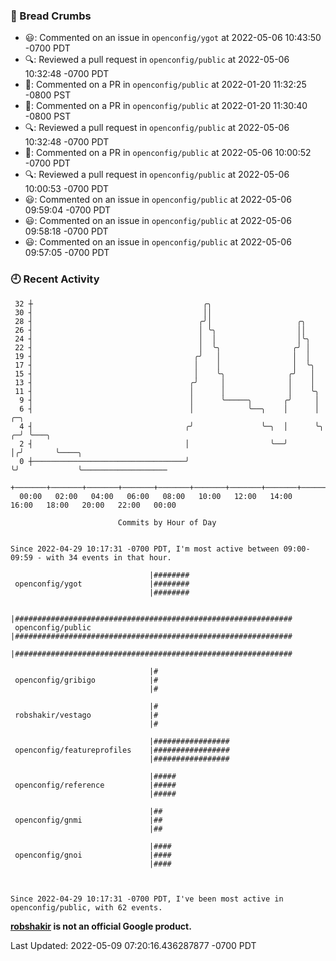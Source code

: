 ### 🍞 Bread Crumbs

 * 😃: Commented on an issue in `openconfig/ygot` at 2022-05-06 10:43:50 -0700 PDT
 * 🔍: Reviewed a pull request in  `openconfig/public` at 2022-05-06 10:32:48 -0700 PDT
 * 💬: Commented on a PR in  `openconfig/public` at 2022-01-20 11:32:25 -0800 PST
 * 💬: Commented on a PR in  `openconfig/public` at 2022-01-20 11:30:40 -0800 PST
 * 🔍: Reviewed a pull request in  `openconfig/public` at 2022-05-06 10:32:48 -0700 PDT
 * 💬: Commented on a PR in  `openconfig/public` at 2022-05-06 10:00:52 -0700 PDT
 * 🔍: Reviewed a pull request in  `openconfig/public` at 2022-05-06 10:00:53 -0700 PDT
 * 😃: Commented on an issue in `openconfig/public` at 2022-05-06 09:59:04 -0700 PDT
 * 😃: Commented on an issue in `openconfig/public` at 2022-05-06 09:58:18 -0700 PDT
 * 😃: Commented on an issue in `openconfig/public` at 2022-05-06 09:57:05 -0700 PDT

### 🕘 Recent Activity
```
 32 ┼                                      ╭╮
 30 ┤                                      ││
 28 ┤                                     ╭╯│                   ╭╮
 26 ┤                                     │ ╰╮                  ││
 24 ┤                                     │  │                  │╰╮
 22 ┤                                     │  ╰╮                ╭╯ │
 19 ┤                                    ╭╯   │                │  │
 17 ┤                                    │    │                │  ╰╮
 15 ┤                                    │    ╰╮              ╭╯   │
 13 ┤                                   ╭╯     │              │    │
 11 ┤                                   │      │              │    ╰╮
  9 ┤                                   │      ╰─────╮       ╭╯     │
  6 ┤                                   │            ╰──╮    │      │    ╭─╮
  4 ┤                                  ╭╯               ╰─╮  │      ╰╮ ╭─╯ ╰───╮
  2 ┤                                  │                  ╰──╯       │╭╯       ╰────╮
  0 ┼──────────────────────────────────╯                             ╰╯             ╰───────────────────
    +───────+───────+───────+───────+───────+───────+───────+───────+───────+───────+───────+───────+────
  00:00   02:00   04:00   06:00   08:00   10:00   12:00   14:00   16:00   18:00   20:00   22:00   00:00   

						Commits by Hour of Day


Since 2022-04-29 10:17:31 -0700 PDT, I'm most active between 09:00-09:59 - with 34 events in that hour.

```



```
                               |########
 openconfig/ygot               |########
                               |########

                               |##############################################################
 openconfig/public             |##############################################################
                               |##############################################################

                               |#
 openconfig/gribigo            |#
                               |#

                               |#
 robshakir/vestago             |#
                               |#

                               |#################
 openconfig/featureprofiles    |#################
                               |#################

                               |#####
 openconfig/reference          |#####
                               |#####

                               |##
 openconfig/gnmi               |##
                               |##

                               |####
 openconfig/gnoi               |####
                               |####



Since 2022-04-29 10:17:31 -0700 PDT, I've been most active in openconfig/public, with 62 events.

```
**[robshakir](mailto:robjs@google.com) is not an official Google product.**  


Last Updated: 2022-05-09 07:20:16.436287877 -0700 PDT
